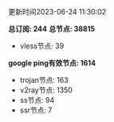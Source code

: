 更新时间2023-06-24 11:30:02

**总订阅: 244**
**总节点: 38815**
- vless节点: 39

**google ping有效节点: 1614**
- trojan节点: 163
- v2ray节点: 1350
- ss节点: 94
- ssr节点: 7
